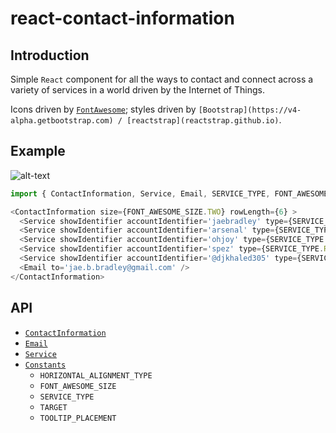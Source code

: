 # react-contact-information

## Introduction

Simple `React` component for all the ways to contact and connect across a variety of services in a world driven by the Internet of Things.

Icons driven by [`FontAwesome`](fontawesome.io/icons/); styles driven by `[Bootstrap](https://v4-alpha.getbootstrap.com) / [reactstrap](reactstrap.github.io)`.

## Example

![alt-text](https://i.imgur.com/SPi02YV.png)

```javascript
import { ContactInformation, Service, Email, SERVICE_TYPE, FONT_AWESOME_SIZE } from 'react-contact-information';

<ContactInformation size={FONT_AWESOME_SIZE.TWO} rowLength={6} >
  <Service showIdentifier accountIdentifier='jaebradley' type={SERVICE_TYPE.GITHUB} />
  <Service showIdentifier accountIdentifier='arsenal' type={SERVICE_TYPE.INSTAGRAM} />
  <Service showIdentifier accountIdentifier='ohjoy' type={SERVICE_TYPE.PINTEREST} />
  <Service showIdentifier accountIdentifier='spez' type={SERVICE_TYPE.REDDIT} />
  <Service showIdentifier accountIdentifier='@djkhaled305' type={SERVICE_TYPE.SNAPCHAT} />
  <Email to='jae.b.bradley@gmail.com' />
</ContactInformation>
```

## API

- [`ContactInformation`](/src/ContactInformation)
- [`Email`](/src/Email)
- [`Service`](/src/Service)
- [`Constants`](/src/ConstantsREADME.md)
  - `HORIZONTAL_ALIGNMENT_TYPE`
  - `FONT_AWESOME_SIZE`
  - `SERVICE_TYPE`
  - `TARGET`
  - `TOOLTIP_PLACEMENT`